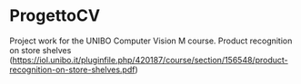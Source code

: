 # ProgettoCV
Project work for the UNIBO Computer Vision M course. Product recognition on store shelves (https://iol.unibo.it/pluginfile.php/420187/course/section/156548/product-recognition-on-store-shelves.pdf)
